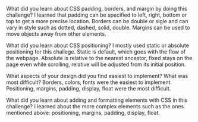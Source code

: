 What did you learn about CSS padding, borders, and margin by doing this challenge?
I learned that padding can be specified to left, right, bottom or top to get a more precise location. Borders can be double or sigle and can vary in style such as dotted, dashed, solid, double. Margins can be used to move objects away from other elements. 

What did you learn about CSS positioning?
I mostly used static or absolute positioning for this challege. Static is default, which goes with the flow of the webpage. Absolute is relative to the nearest ancestor, fixed stays on the page even while scrolling, relative will be adjusted from its initial position. 

What aspects of your design did you find easiest to implement? What was most difficult?
Borders, colors, fonts were the easiest to implement. Positioning, margins, padding, display, float were the most difficult. 


What did you learn about adding and formatting elements with CSS in this challenge?
I learned about the more complex elements such as the ones mentioned above: positioning, margins, padding, display, float. 